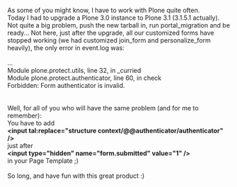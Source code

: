 <html><body><p>As some of you might know, I have to work with Plone quite often.<br>
Today I had to upgrade a Plone 3.0 instance to Plone 3.1 (3.1.5.1 actually). Not quite a big problem, push the new tarball in, run portal_migration and be ready... Not here, just after the upgrade, all our customized forms have stopped working (we had customized join_form and personalize_form heavily), the only error in event.log was:<br>
<br>
...<br>
  Module plone.protect.utils, line 32, in _curried<br>
  Module plone.protect.authenticator, line 60, in check<br>
Forbidden: Form authenticator is invalid.<br>
<br>
<br>
Well, for all of you who will have the same problem (and for me to remember):<br>
You have to add<br>
<strong>&lt;input tal:replace="structure context/@@authenticator/authenticator" /&gt;</strong><br>
just after<br>
<strong>&lt;input type="hidden" name="form.submitted" value="1" /&gt;</strong><br>
in your Page Template ;)<br>
<br>
So long, and have fun with this great product :)</p></body></html>